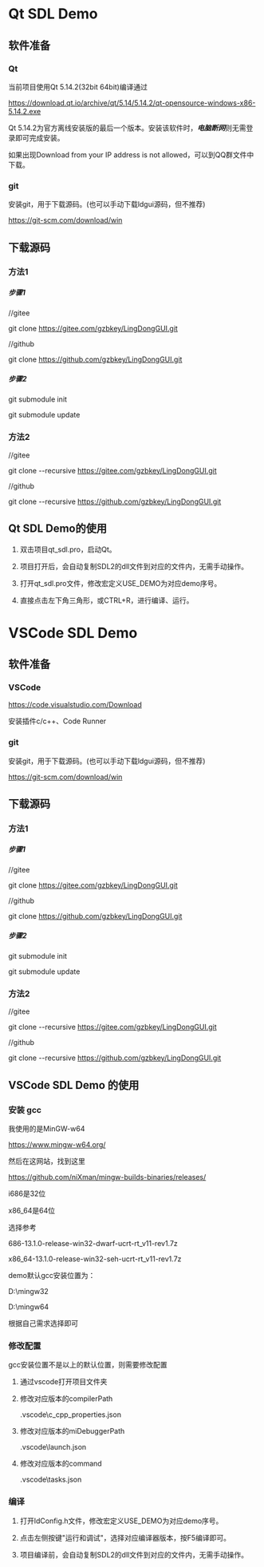 # Qt SDL Demo

## 软件准备

### Qt

当前项目使用Qt 5.14.2(32bit 64bit)编译通过

https://download.qt.io/archive/qt/5.14/5.14.2/qt-opensource-windows-x86-5.14.2.exe

Qt 5.14.2为官方离线安装版的最后一个版本。安装该软件时，***电脑断网***则无需登录即可完成安装。

如果出现Download from your IP address is not allowed，可以到QQ群文件中下载。

### git

安装git，用于下载源码。(也可以手动下载ldgui源码，但不推荐)

https://git-scm.com/download/win

## 下载源码

### 方法1

##### 步骤1
//gitee

git clone https://gitee.com/gzbkey/LingDongGUI.git

//github 

git clone https://github.com/gzbkey/LingDongGUI.git

##### 步骤2

git submodule init

git submodule update

### 方法2

//gitee

git clone --recursive https://gitee.com/gzbkey/LingDongGUI.git

//github

git clone --recursive https://github.com/gzbkey/LingDongGUI.git

## Qt SDL Demo的使用

1. 双击项目qt_sdl.pro，启动Qt。

2. 项目打开后，会自动复制SDL2的dll文件到对应的文件内，无需手动操作。

3. 打开qt_sdl.pro文件，修改宏定义USE_DEMO为对应demo序号。

4. 直接点击左下角三角形，或CTRL+R，进行编译、运行。

# VSCode SDL Demo

## 软件准备

### VSCode

https://code.visualstudio.com/Download

安装插件c/c++、Code Runner

### git

安装git，用于下载源码。(也可以手动下载ldgui源码，但不推荐)

https://git-scm.com/download/win

## 下载源码

### 方法1

##### 步骤1
//gitee

git clone https://gitee.com/gzbkey/LingDongGUI.git

//github 

git clone https://github.com/gzbkey/LingDongGUI.git

##### 步骤2

git submodule init

git submodule update

### 方法2

//gitee

git clone --recursive https://gitee.com/gzbkey/LingDongGUI.git

//github

git clone --recursive https://github.com/gzbkey/LingDongGUI.git

## VSCode SDL Demo 的使用

### 安装 gcc

我使用的是MinGW-w64

https://www.mingw-w64.org/

然后在这网站，找到这里

https://github.com/niXman/mingw-builds-binaries/releases/

i686是32位

x86_64是64位

选择参考

686-13.1.0-release-win32-dwarf-ucrt-rt_v11-rev1.7z

x86_64-13.1.0-release-win32-seh-ucrt-rt_v11-rev1.7z

demo默认gcc安装位置为：

D:\mingw32

D:\mingw64

根据自己需求选择即可

### 修改配置

gcc安装位置不是以上的默认位置，则需要修改配置

1. 通过vscode打开项目文件夹

2. 修改对应版本的compilerPath

    .vscode\c_cpp_properties.json

3. 修改对应版本的miDebuggerPath

    .vscode\launch.json

4. 修改对应版本的command

    .vscode\tasks.json

### 编译

1. 打开ldConfig.h文件，修改宏定义USE_DEMO为对应demo序号。

2. 点击左侧按键"运行和调试"，选择对应编译器版本，按F5编译即可。

3. 项目编译前，会自动复制SDL2的dll文件到对应的文件内，无需手动操作。

